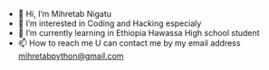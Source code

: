 - 👋 Hi, I’m Mihretab Nigatu
- 👀 I’m interested in Coding and Hacking especialy
- 🌱 I’m currently learning in Ethiopia Hawassa High school student
- 📫 How to reach me U can contact me by my email address mihretabpython@gmail.com
<!---
mihretabnigatu/mihretabnigatu is a ✨ special ✨ repository because its `README.md` (this file) appears on your GitHub profile.
You can click the Preview link to take a look at your changes.
--->
